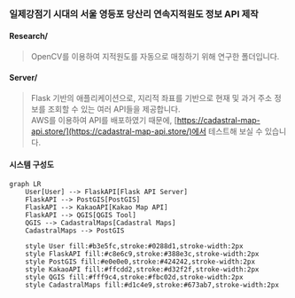 ### 일제강점기 시대의 서울 영등포 당산리 연속지적원도 정보 API 제작

#### Research/  
> OpenCV를 이용하여 지적원도를 자동으로 매칭하기 위해 연구한 폴더입니다.


#### Server/
> Flask 기반의 애플리케이션으로, 지리적 좌표를 기반으로 현재 및 과거 주소 정보를 조회할 수 있는 여러 API들을 제공합니다.  
> AWS를 이용하여 API를 배포하였기 때문에, [https://cadastral-map-api.store/](https://cadastral-map-api.store/)에서 테스트해 보실 수 있습니다.   

#### 시스템 구성도
```mermaid
graph LR
    User[User] --> FlaskAPI[Flask API Server]
    FlaskAPI --> PostGIS[PostGIS]
    FlaskAPI --> KakaoAPI[Kakao Map API]
    FlaskAPI --> QGIS[QGIS Tool]
    QGIS --> CadastralMaps[Cadastral Maps]
    CadastralMaps --> PostGIS

    style User fill:#b3e5fc,stroke:#0288d1,stroke-width:2px
    style FlaskAPI fill:#c8e6c9,stroke:#388e3c,stroke-width:2px
    style PostGIS fill:#e0e0e0,stroke:#424242,stroke-width:2px
    style KakaoAPI fill:#ffcdd2,stroke:#d32f2f,stroke-width:2px
    style QGIS fill:#fff9c4,stroke:#fbc02d,stroke-width:2px
    style CadastralMaps fill:#d1c4e9,stroke:#673ab7,stroke-width:2px

```